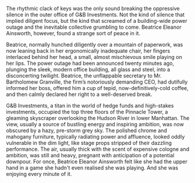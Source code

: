 The rhythmic clack of keys was the only sound breaking the oppressive silence in the outer office of G&B Investments. Not the kind of silence that implied diligent focus, but the kind that screamed of a building-wide power outage and the inevitable collective grumbling to come. Beatrice Eleanor Ainsworth, however, found a strange sort of peace in it.

Beatrice, normally hunched diligently over a mountain of paperwork, was now leaning back in her ergonomically inadequate chair, her fingers interlaced behind her head, a small, almost mischievous smile playing on her lips. The power outage had been announced twenty minutes ago, plunging the sleek, modern office building, all glass and steel, into a disconcerting twilight. Beatrice, the unflappable secretary to Mr. Bartholomew Granville, the firm’s notoriously demanding CEO, had dutifully informed her boss, offered him a cup of tepid, now-definitively-cold coffee, and then calmly declared her right to a well-deserved break.

G&B Investments, a titan in the world of hedge funds and high-stakes investments, occupied the top three floors of the Pinnacle Tower, a gleaming skyscraper overlooking the Hudson River in lower Manhattan. The view, usually a source of bustling energy and inspiring ambition, was now obscured by a hazy, pre-storm grey sky. The polished chrome and mahogany furniture, typically radiating power and affluence, looked oddly vulnerable in the dim light, like stage props stripped of their dazzling performance. The air, usually thick with the scent of expensive cologne and ambition, was still and heavy, pregnant with anticipation of a potential downpour. For once, Beatrice Eleanor Ainsworth felt like she had the upper hand in a game she hadn't even realised she was playing. And she was enjoying every minute of it.

